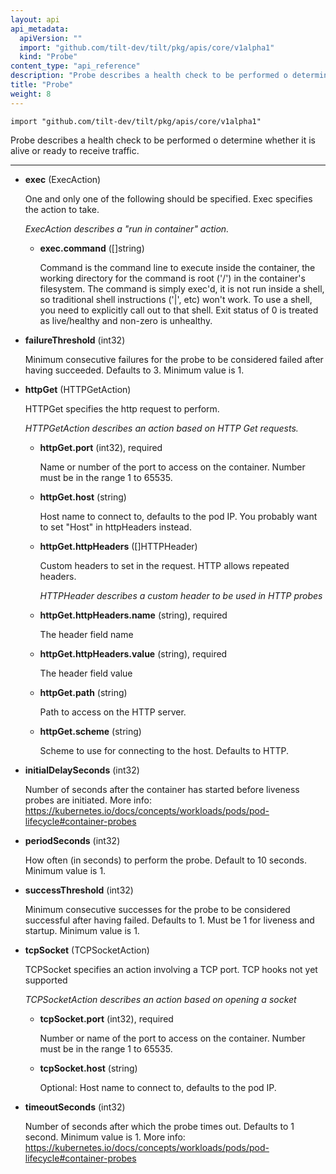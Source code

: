 ```yaml
---
layout: api
api_metadata:
  apiVersion: ""
  import: "github.com/tilt-dev/tilt/pkg/apis/core/v1alpha1"
  kind: "Probe"
content_type: "api_reference"
description: "Probe describes a health check to be performed o determine whether it is alive or ready to receive traffic."
title: "Probe"
weight: 8
---
```




`import "github.com/tilt-dev/tilt/pkg/apis/core/v1alpha1"`


Probe describes a health check to be performed o determine whether it is alive or ready to receive traffic.

<hr>

- **exec** (ExecAction)

  One and only one of the following should be specified. Exec specifies the action to take.

  <a name="ExecAction"></a>
  *ExecAction describes a "run in container" action.*

  - **exec.command** ([]string)

    Command is the command line to execute inside the container, the working directory for the command  is root ('/') in the container's filesystem. The command is simply exec'd, it is not run inside a shell, so traditional shell instructions ('\|', etc) won't work. To use a shell, you need to explicitly call out to that shell. Exit status of 0 is treated as live/healthy and non-zero is unhealthy.

- **failureThreshold** (int32)

  Minimum consecutive failures for the probe to be considered failed after having succeeded. Defaults to 3. Minimum value is 1.

- **httpGet** (HTTPGetAction)

  HTTPGet specifies the http request to perform.

  <a name="HTTPGetAction"></a>
  *HTTPGetAction describes an action based on HTTP Get requests.*

  - **httpGet.port** (int32), required

    Name or number of the port to access on the container. Number must be in the range 1 to 65535.

  - **httpGet.host** (string)

    Host name to connect to, defaults to the pod IP. You probably want to set "Host" in httpHeaders instead.

  - **httpGet.httpHeaders** ([]HTTPHeader)

    Custom headers to set in the request. HTTP allows repeated headers.

    <a name="HTTPHeader"></a>
    *HTTPHeader describes a custom header to be used in HTTP probes*

  - **httpGet.httpHeaders.name** (string), required

    The header field name

  - **httpGet.httpHeaders.value** (string), required

    The header field value

  - **httpGet.path** (string)

    Path to access on the HTTP server.

  - **httpGet.scheme** (string)

    Scheme to use for connecting to the host. Defaults to HTTP.

- **initialDelaySeconds** (int32)

  Number of seconds after the container has started before liveness probes are initiated. More info: https://kubernetes.io/docs/concepts/workloads/pods/pod-lifecycle#container-probes

- **periodSeconds** (int32)

  How often (in seconds) to perform the probe. Default to 10 seconds. Minimum value is 1.

- **successThreshold** (int32)

  Minimum consecutive successes for the probe to be considered successful after having failed. Defaults to 1. Must be 1 for liveness and startup. Minimum value is 1.

- **tcpSocket** (TCPSocketAction)

  TCPSocket specifies an action involving a TCP port. TCP hooks not yet supported

  <a name="TCPSocketAction"></a>
  *TCPSocketAction describes an action based on opening a socket*

  - **tcpSocket.port** (int32), required

    Number or name of the port to access on the container. Number must be in the range 1 to 65535.

  - **tcpSocket.host** (string)

    Optional: Host name to connect to, defaults to the pod IP.

- **timeoutSeconds** (int32)

  Number of seconds after which the probe times out. Defaults to 1 second. Minimum value is 1. More info: https://kubernetes.io/docs/concepts/workloads/pods/pod-lifecycle#container-probes





